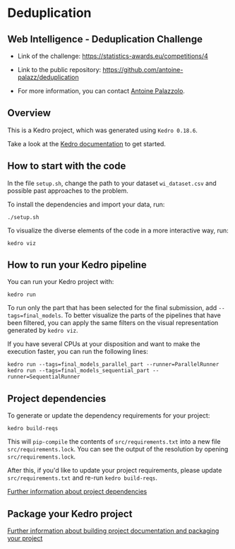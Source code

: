 # Deduplication

## Web Intelligence - Deduplication Challenge

- Link of the challenge: https://statistics-awards.eu/competitions/4

- Link to the public repository: https://github.com/antoine-palazz/deduplication

- For more information, you can contact [Antoine Palazzolo](mailto:antoine.palazzolo@insee.fr).

## Overview

This is a Kedro project, which was generated using `Kedro 0.18.6`.

Take a look at the [Kedro documentation](https://kedro.readthedocs.io) to get started.

## How to start with the code

In the file ```setup.sh```, change the path to your dataset ```wi_dataset.csv``` and possible past approaches to the problem.

To install the dependencies and import your data, run:

```
./setup.sh
```

To visualize the diverse elements of the code in a more interactive way, run:

```
kedro viz
```

## How to run your Kedro pipeline

You can run your Kedro project with:

```
kedro run
```

To run only the part that has been selected for the final submission, add ```--tags=final_models```. To better visualize the parts of the pipelines that have been filtered, you can apply the same filters on the visual representation generated by ```kedro viz```.

If you have several CPUs at your disposition and want to make the execution faster, you can run the following lines:
```
kedro run --tags=final_models_parallel_part --runner=ParallelRunner
kedro run --tags=final_models_sequential_part --runner=SequentialRunner
```

## Project dependencies

To generate or update the dependency requirements for your project:

```
kedro build-reqs
```

This will `pip-compile` the contents of `src/requirements.txt` into a new file `src/requirements.lock`. You can see the output of the resolution by opening `src/requirements.lock`.

After this, if you'd like to update your project requirements, please update `src/requirements.txt` and re-run `kedro build-reqs`.

[Further information about project dependencies](https://kedro.readthedocs.io/en/stable/kedro_project_setup/dependencies.html#project-specific-dependencies)

## Package your Kedro project

[Further information about building project documentation and packaging your project](https://kedro.readthedocs.io/en/stable/tutorial/package_a_project.html)
